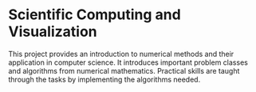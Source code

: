 # Scientific Computing and Visualization

This project provides an introduction to numerical methods and their application in computer science.
It introduces important problem classes and algorithms from numerical mathematics.
Practical skills are taught through the tasks by implementing the algorithms needed.
